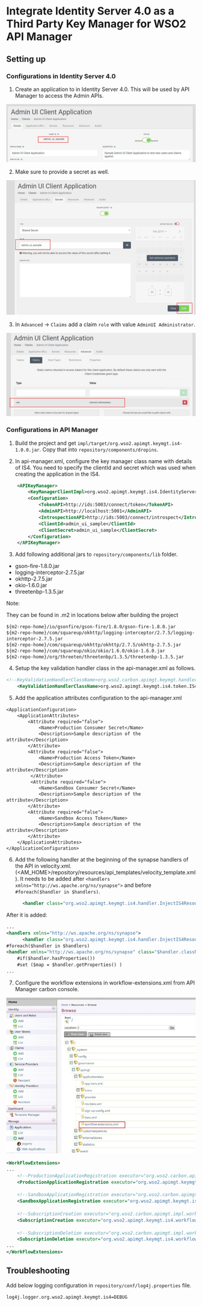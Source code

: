 # Integrate Identity Server 4.0 as a Third Party Key Manager for WSO2 API Manager

## Setting up

### Configurations in Identity Server 4.0 

1. Create an application to in Identity Server 4.0. This will be used by API Manager to access the Admin APIs.

![alt text](docs/images/create_app_overview.jpg)

2. Make sure to provide a secret as well.

![alt text](docs/images/create_app_secret.jpg)

3. In `Advanced` -> `Claims` add a claim `role` with value `AdminUI Administrator`.

![alt text](docs/images/create_app_claim.jpg)

### Configurations in API Manager

1. Build the project and get `impl/target/org.wso2.apimgt.keymgt.is4-1.0.0.jar`. Copy that into `repository/components/dropins`.
 
2. In api-manager.xml, configure the key manager class name with details of IS4. You need to specify the clientId and 
secret which was used when creating the application in the IS4.

```xml
    <APIKeyManager>
        <KeyManagerClientImpl>org.wso2.apimgt.keymgt.is4.IdentityServer4AsKMImpl</KeyManagerClientImpl>
        <Configuration>
            <TokenAPI>http://ids:5003/connect/token</TokenAPI>
            <AdminAPI>http://localhost:5001</AdminAPI>
            <IntrospectionAPI>http://ids:5003/connect/introspect</IntrospectionAPI>
            <ClientId>admin_ui_sample</ClientId>
            <ClientSecret>admin_ui_sample</ClientSecret>
        </Configuration>
    </APIKeyManager>
```

3. Add following additional jars to `repository/components/lib` folder.

* gson-fire-1.8.0.jar
* logging-interceptor-2.7.5.jar
* okhttp-2.7.5.jar
* okio-1.6.0.jar
* threetenbp-1.3.5.jar

Note: 

They can be found in .m2 in locations below after building the project

```
${m2-repo-home}/io/gsonfire/gson-fire/1.8.0/gson-fire-1.8.0.jar
${m2-repo-home}/com/squareup/okhttp/logging-interceptor/2.7.5/logging-interceptor-2.7.5.jar
${m2-repo-home}/com/squareup/okhttp/okhttp/2.7.5/okhttp-2.7.5.jar
${m2-repo-home}/com/squareup/okio/okio/1.6.0/okio-1.6.0.jar
${m2-repo-home}/org/threeten/threetenbp/1.3.5/threetenbp-1.3.5.jar
```

4. Setup the key validation handler class in the api-manager.xml as follows.

```xml
<!--KeyValidationHandlerClassName>org.wso2.carbon.apimgt.keymgt.handlers.DefaultKeyValidationHandler</KeyValidationHandlerClassName-->
	<KeyValidationHandlerClassName>org.wso2.apimgt.keymgt.is4.token.IS4KeyValidationHandler</KeyValidationHandlerClassName>
```

5. Add the application attributes configuration to the api-manager.xml

```$xml
<ApplicationConfiguration>
    <ApplicationAttributes>
        <Attribute required="false">
            <Name>Production Consumer Secret</Name>
            <Description>Sample description of the attribute</Description>
        </Attribute>
        <Attribute required="false">
            <Name>Production Access Token</Name>
            <Description>Sample description of the attribute</Description>
         </Attribute>
         <Attribute required="false">
            <Name>Sandbox Consumer Secret</Name>
            <Description>Sample description of the attribute</Description>
        </Attribute>
        <Attribute required="false">
            <Name>Sandbox Access Token</Name>
            <Description>Sample description of the attribute</Description>
        </Attribute>
    </ApplicationAttributes>
</ApplicationConfiguration>
```

6. Add the following handler at the beginning of the synapse handlers of the API in velocity.xml.
(<AM_HOME>/repository/resources/api_templates/velocity_template.xml). It needs to be added after `<handlers xmlns="http://ws.apache.org/ns/synapse">`
and before `#foreach($handler in $handlers)`.


```xml
      <handler class="org.wso2.apimgt.keymgt.is4.handler.InjectIS4ResourceHandler"/>
```

After it is added:

```xml
...
<handlers xmlns="http://ws.apache.org/ns/synapse">
      <handler class="org.wso2.apimgt.keymgt.is4.handler.InjectIS4ResourceHandler"/> <!-- <=== --> 
#foreach($handler in $handlers)
<handler xmlns="http://ws.apache.org/ns/synapse" class="$handler.className">
    #if($handler.hasProperties())
    #set ($map = $handler.getProperties() )
...
```

7. Configure the workflow extensions in workflow-extensions.xml from API Manager carbon console.

![alt text](docs/images/workflow-extension.jpg)

```xml
<WorkFlowExtensions>
...
    <!--ProductionApplicationRegistration executor="org.wso2.carbon.apimgt.impl.workflow.ApplicationRegistrationSimpleWorkflowExecutor"/-->
    <ProductionApplicationRegistration executor="org.wso2.apimgt.keymgt.is4.workflow.IS4ApplicationRegistrationWorkflow"/>
    
    <!--SandboxApplicationRegistration executor="org.wso2.carbon.apimgt.impl.workflow.ApplicationRegistrationSimpleWorkflowExecutor"/-->
    <SandboxApplicationRegistration executor="org.wso2.apimgt.keymgt.is4.workflow.IS4ApplicationRegistrationWorkflow"/>
    
    <!--SubscriptionCreation executor="org.wso2.carbon.apimgt.impl.workflow.SubscriptionCreationSimpleWorkflowExecutor"/-->
    <SubscriptionCreation executor="org.wso2.apimgt.keymgt.is4.workflow.IS4SubscriptionCreationWorkflow"/>
    
    <!--SubscriptionDeletion executor="org.wso2.carbon.apimgt.impl.workflow.SubscriptionDeletionSimpleWorkflowExecutor"/-->
    <SubscriptionDeletion executor="org.wso2.apimgt.keymgt.is4.workflow.IS4SubscriptionDeletionWorkflow"/>
...
</WorkFlowExtensions>
```

## Troubleshooting

Add below logging configuration in `repository/conf/log4j.properties` file.

```properties
log4j.logger.org.wso2.apimgt.keymgt.is4=DEBUG
```